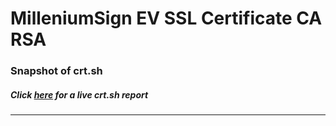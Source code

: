 # MilleniumSign EV SSL Certificate CA RSA
### Snapshot of crt.sh
##### Click [here](https://crt.sh/?q=F704F424718A53C34DC0B81BD3CAD89CC2CD6B62F5E17F9FED7FEC8DAEE39857) for a live crt.sh report

---
